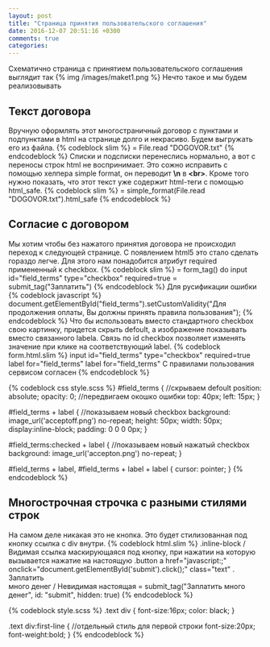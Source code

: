 ```yaml
---
layout: post
title: "Страница принятия пользовательского соглашения"
date: 2016-12-07 20:51:16 +0300
comments: true
categories: 
---
```

Схематично страница с принятием пользовательского соглашения выглядит так
{% img /images/maket1.png %}
Нечто такое и мы будем реализовывать
<!-- more -->
## Текст договора
Вручную оформлять этот многостраничный договор с пунктами и подпунктами в html на странице долго и некрасиво. Будем выгружать его из файла.
{% codeblock slim %}
 = File.read "DOGOVOR.txt"
{% endcodeblock %}
Списки и подсписки перенеслись нормально, а вот с переносы строк html не воспринимает. Это сожно исправить с помощью хелпера simple format, он переводит **\n** в **<br\>**. Кроме того нужно показать, что этот текст уже содержит html-теги с помощью html_safe.
{% codeblock slim %}
 = simple_format(File.read "DOGOVOR.txt").html_safe
{% endcodeblock %}
## Согласие с договором 
Мы хотим чтобы без нажатого принятия договора не происходил переход к следующей странице. С появлением html5 это стало сделать гораздо легче. Для этого нам понадобится атрибут required примененный к checkbox.
{% codeblock slim %}
= form_tag() do
  input id="field_terms" type="checkbox" required=true
  = submit_tag("Заплатить")
{% endcodeblock %}
Для русификации ошибки
{% codeblock javascript %}
  document.getElementById("field_terms").setCustomValidity("Для продолжения оплаты, Вы должны принять правила пользования");
{% endcodeblock %}
Что бы использовать вместо стандартного checkbox свою картинку, придется скрыть defoult, а изображение показывать вместо связанного labela. Связь по id checkbox позволяет изменять значение при клике на соответствующий label.
{% codeblock form.html.slim %}
      input  id="field_terms" type="checkbox" required=true
      label for="field_terms"
      label for="field_terms" С правилами пользования сервисом согласен
{% endcodeblock %}

{% codeblock css style.scss %}
  #field_terms {
    //скрываем defoult
    position: absolute;
    opacity: 0;
    //передвигаем окошко ошибки
    top: 40px;
    left: 15px;
  }

  #field_terms + label {
    //показываем новый checkbox
    background: image_url('acceptoff.png') no-repeat;
    height: 50px;
    width: 50px;
    display:inline-block;
    padding: 0 0 0 0px;
  }

  #field_terms:checked + label {
    //показываем новый нажатый checkbox
    background: image_url('accepton.png') no-repeat;
  }

  #field_terms + label, #field_terms + label + label {
    cursor: pointer;
  }
{% endcodeblock %}
## Многострочная строчка с разными стилями строк
На самом деле никакая это не кнопка. Это будет стилизованная под кнопку ссылка с div внутри. 
{% codeblock html.slim %}
  .inline-block
    / Видимая ссылка маскирующаяся под кнопку, при нажатии на которую вызывается нажатие на настоящую
    .button
      a href="javascript:;" onclick="document.getElementById('submit').click();" class="text"
        . Заплатить<br>много денег
    / Невидимая настоящая
    = submit_tag("Заплатить много денег", id: "submit", hidden: true)
{% endcodeblock %}

{% codeblock style.scss %}
  .text div {
    font-size:16px;
    color: black;
  }

  .text div:first-line {
    //отдельный стиль для первой строки
    font-size:20px;
    font-weight:bold;
  }
{% endcodeblock %}